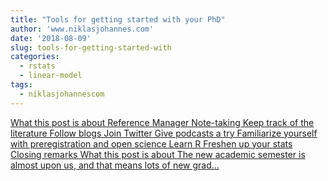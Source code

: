 ```yaml
---
title: "Tools for getting started with your PhD"
author: 'www.niklasjohannes.com'
date: '2018-08-09'
slug: tools-for-getting-started-with
categories:
  - rstats
  - linear-model
tags:
  - niklasjohannescom
---
```


[What this post is about Reference Manager Note-taking Keep track of the literature Follow blogs Join Twitter Give podcasts a try Familiarize yourself with preregistration and open science Learn R Freshen up your stats Closing remarks What this post is about The new academic semester is almost upon us, and that means lots of new grad...<click to read more>](https://niklasjohannes.com/post/tools-for-getting-started-with-your-phd/)

